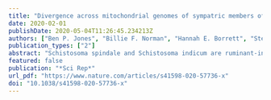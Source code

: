 ```yaml
---
title: "Divergence across mitochondrial genomes of sympatric members of the Schistosoma indicum group and clues into the evolution of Schistosoma spindale"
date: 2020-02-01
publishDate: 2020-05-04T11:26:45.234213Z
authors: ["Ben P. Jones", "Billie F. Norman", "Hannah E. Borrett", "Stephen W. Attwood", "Mohammed M. H. Mondal", "Anthony J. Walker", "Joanne P. Webster", "P. R. V. Jayanthe Rajapakse", "Scott P. Lawton"]
publication_types: ["2"]
abstract: "Schistosoma spindale and Schistosoma indicum are ruminant-infecting trematodes of the Schistosoma indicum group that are widespread across Southeast Asia. Though neglected, these parasites can cause major pathology and mortality to livestock leading to significant welfare and socio-economic issues, predominantly amongst poor subsistence farmers and their families. Here we used mitogenomic analysis to determine the relationships between these two sympatric species of schistosome and to characterise S. spindale diversity in order to identify possible cryptic speciation. The mitochondrial genomes of S. spindale and S. indicum were assembled and genetic analyses revealed high levels of diversity within the S. indicum group. Evidence of functional changes in mitochondrial genes indicated adaptation to environmental change associated with speciation events in S. spindale around 2.5 million years ago. We discuss our results in terms of their theoretical and applied implications."
featured: false
publication: "*Sci Rep*"
url_pdf: "https://www.nature.com/articles/s41598-020-57736-x"
doi: "10.1038/s41598-020-57736-x"
---
```


